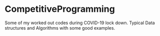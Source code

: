 # CompetitiveProgramming
Some of my worked out codes during COVID-19 lock down.
Typical Data structures and Algorithms with some good examples.
